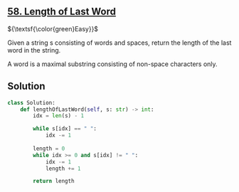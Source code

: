 ## [58. Length of Last Word](https://leetcode.com/problems/length-of-last-word/)

${\textsf{\color{green}Easy}}$

Given a string s consisting of words and spaces, return the length of the last word in the string.

A word is a maximal substring consisting of non-space characters only.

## Solution
```python
class Solution:
    def lengthOfLastWord(self, s: str) -> int:
        idx = len(s) - 1

        while s[idx] == " ":
            idx -= 1
        
        length = 0
        while idx >= 0 and s[idx] != " ":
            idx -= 1
            length += 1

        return length
```
